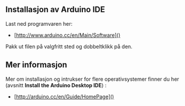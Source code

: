 ## Installasjon av Arduino IDE

Last ned programvaren her:

* [http://www.arduino.cc/en/Main/Software]()

Pakk ut filen på valgfritt sted og dobbeltklikk på den.

## Mer informasjon
Mer om installasjon og intrukser for flere operativsystemer finner du her (avsnitt **Install the Arduino Desktop IDE**) :

* [http://arduino.cc/en/Guide/HomePage]()


